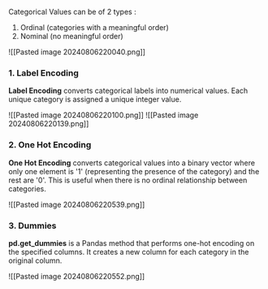 

Categorical Values can be of 2 types :
1. Ordinal (categories with a meaningful order)
2. Nominal (no meaningful order)


![[Pasted image 20240806220040.png]]

### 1. Label Encoding

**Label Encoding** converts categorical labels into numerical values. Each unique category is assigned a unique integer value.

![[Pasted image 20240806220100.png]]
![[Pasted image 20240806220139.png]]

### 2. One Hot Encoding

**One Hot Encoding** converts categorical values into a binary vector where only one element is '1' (representing the presence of the category) and the rest are '0'. This is useful when there is no ordinal relationship between categories.

![[Pasted image 20240806220539.png]]


### 3. Dummies

**pd.get_dummies** is a Pandas method that performs one-hot encoding on the specified columns. It creates a new column for each category in the original column.

![[Pasted image 20240806220552.png]]


